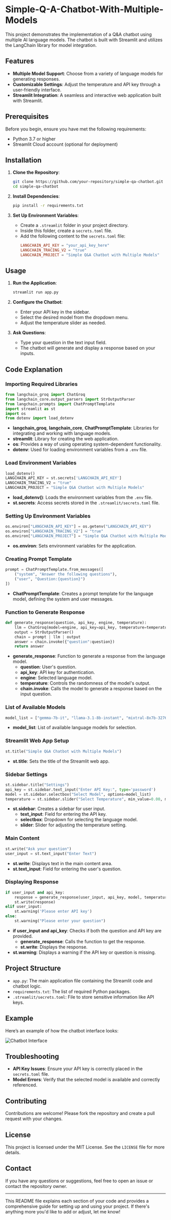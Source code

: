 # Simple-Q-A-Chatbot-With-Multiple-Models

This project demonstrates the implementation of a Q&A chatbot using multiple AI language models. The chatbot is built with Streamlit and utilizes the LangChain library for model integration.

## Features
- **Multiple Model Support**: Choose from a variety of language models for generating responses.
- **Customizable Settings**: Adjust the temperature and API key through a user-friendly interface.
- **Streamlit Integration**: A seamless and interactive web application built with Streamlit.

## Prerequisites

Before you begin, ensure you have met the following requirements:
- Python 3.7 or higher
- Streamlit Cloud account (optional for deployment)

## Installation

1. **Clone the Repository**:
   ```bash
   git clone https://github.com/your-repository/simple-qa-chatbot.git
   cd simple-qa-chatbot
   ```

2. **Install Dependencies**:
   ```bash
   pip install -r requirements.txt
   ```

3. **Set Up Environment Variables**:
   - Create a `.streamlit` folder in your project directory.
   - Inside this folder, create a `secrets.toml` file.
   - Add the following content to the `secrets.toml` file:
     ```toml
     LANGCHAIN_API_KEY = "your_api_key_here"
     LANGCHAIN_TRACING_V2 = "true"
     LANGCHAIN_PROJECT = "Simple Q&A Chatbot with Multiple Models"
     ```

## Usage

1. **Run the Application**:
   ```bash
   streamlit run app.py
   ```

2. **Configure the Chatbot**:
   - Enter your API key in the sidebar.
   - Select the desired model from the dropdown menu.
   - Adjust the temperature slider as needed.

3. **Ask Questions**:
   - Type your question in the text input field.
   - The chatbot will generate and display a response based on your inputs.

## Code Explanation

### Importing Required Libraries

```python
from langchain_groq import ChatGroq
from langchain_core.output_parsers import StrOutputParser
from langchain.prompts import ChatPromptTemplate
import streamlit as st
import os
from dotenv import load_dotenv
```
- **langchain_groq**, **langchain_core**, **ChatPromptTemplate**: Libraries for integrating and working with language models.
- **streamlit**: Library for creating the web application.
- **os**: Provides a way of using operating system-dependent functionality.
- **dotenv**: Used for loading environment variables from a `.env` file.

### Load Environment Variables

```python
load_dotenv()
LANGCHAIN_API_KEY = st.secrets['LANGCHAIN_API_KEY']
LANGCHAIN_TRACING_V2 = "true"
LANGCHAIN_PROJECT = "Simple Q&A Chatbot with Multiple Models"
```
- **load_dotenv()**: Loads the environment variables from the `.env` file.
- **st.secrets**: Access secrets stored in the `.streamlit/secrets.toml` file.

### Setting Up Environment Variables

```python
os.environ["LANGCHAIN_API_KEY"] = os.getenv("LANGCHAIN_API_KEY")
os.environ["LANGCHAIN_TRACING_V2"] = "true"
os.environ["LANGCHAIN_PROJECT"] = "Simple Q&A Chatbot with Multiple Models"
```
- **os.environ**: Sets environment variables for the application.

### Creating Prompt Template

```python
prompt = ChatPromptTemplate.from_messages([
    ("system", "Answer the following questions"),
    ("user", "Question:{question}")
])
```
- **ChatPromptTemplate**: Creates a prompt template for the language model, defining the system and user messages.

### Function to Generate Response

```python
def generate_response(question, api_key, engine, temperature):
    llm = ChatGroq(model=engine, api_key=api_key, temperature=temperature)
    output = StrOutputParser()
    chain = prompt | llm | output
    answer = chain.invoke({"question":question})
    return answer
```
- **generate_response**: Function to generate a response from the language model.
  - **question**: User's question.
  - **api_key**: API key for authentication.
  - **engine**: Selected language model.
  - **temperature**: Controls the randomness of the model's output.
  - **chain.invoke**: Calls the model to generate a response based on the input question.

### List of Available Models

```python
model_list = ["gemma-7b-it", "llama-3.1-8b-instant", "mixtral-8x7b-32768", "whisper-large-v3-turbo"]
```
- **model_list**: List of available language models for selection.

### Streamlit Web App Setup

```python
st.title("Simple Q&A Chatbot with Multiple Models")
```
- **st.title**: Sets the title of the Streamlit web app.

### Sidebar Settings

```python
st.sidebar.title("Settings")
api_key = st.sidebar.text_input("Enter API Key:", type='password')
model = st.sidebar.selectbox("Select Model", options=model_list)
temperature = st.sidebar.slider("Select Temperature", min_value=0.00, max_value=1.00, step=0.01)
```
- **st.sidebar**: Creates a sidebar for user input.
  - **text_input**: Field for entering the API key.
  - **selectbox**: Dropdown for selecting the language model.
  - **slider**: Slider for adjusting the temperature setting.

### Main Content

```python
st.write("Ask your question")
user_input = st.text_input("Enter Text")
```
- **st.write**: Displays text in the main content area.
- **st.text_input**: Field for entering the user's question.

### Displaying Response

```python
if user_input and api_key:
    response = generate_response(user_input, api_key, model, temperature)
    st.write(response)
elif user_input:
    st.warning('Please enter API key')
else:
    st.warning("Please enter your question")
```
- **if user_input and api_key**: Checks if both the question and API key are provided.
  - **generate_response**: Calls the function to get the response.
  - **st.write**: Displays the response.
- **st.warning**: Displays a warning if the API key or question is missing.

## Project Structure

- `app.py`: The main application file containing the Streamlit code and chatbot logic.
- `requirements.txt`: The list of required Python packages.
- `.streamlit/secrets.toml`: File to store sensitive information like API keys.

## Example

Here’s an example of how the chatbot interface looks:

![Chatbot Interface](screenshot.png)

## Troubleshooting

- **API Key Issues**: Ensure your API key is correctly placed in the `secrets.toml` file.
- **Model Errors**: Verify that the selected model is available and correctly referenced.

## Contributing

Contributions are welcome! Please fork the repository and create a pull request with your changes.

## License

This project is licensed under the MIT License. See the `LICENSE` file for more details.

## Contact

If you have any questions or suggestions, feel free to open an issue or contact the repository owner.

---

This README file explains each section of your code and provides a comprehensive guide for setting up and using your project. If there's anything more you'd like to add or adjust, let me know!
